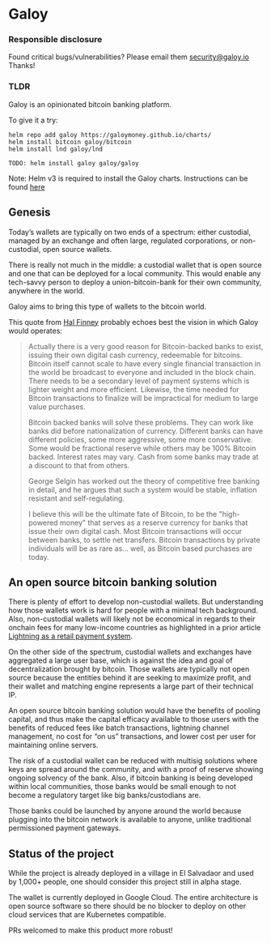 # Galoy

### Responsible disclosure 
Found critical bugs/vulnerabilities? 
Please email them security@galoy.io Thanks!


### TLDR

Galoy is an opinionated bitcoin banking platform. 

To give it a try: 

```
helm repo add galoy https://galoymoney.github.io/charts/
helm install bitcoin galoy/bitcoin
helm install lnd galoy/lnd

TODO: helm install galoy galoy/galoy
```
Note: Helm v3 is required to install the Galoy charts. Instructions can be found [here](https://helm.sh/docs/intro/install/)

## Genesis

Today’s wallets are typically on two ends of a spectrum: either custodial, managed by an exchange and often large, regulated corporations, or non-custodial, open source wallets. 

There is really not much in the middle: a custodial wallet that is open source and one that can be deployed for a local community. This would enable any tech-savvy person to deploy a union-bitcoin-bank for their own community, anywhere in the world.

Galoy aims to bring this type of wallets to the bitcoin world.

This quote from [Hal Finney](https://bitcointalk.org/index.php?topic=2500.msg34211#msg34211) probably echoes best the vision in which Galoy would operates:

> Actually there is a very good reason for Bitcoin-backed banks to exist, issuing their own digital cash currency, redeemable for bitcoins. Bitcoin itself cannot scale to have every single financial transaction in the world be broadcast to everyone and included in the block chain. There needs to be a secondary level of payment systems which is lighter weight and more efficient. Likewise, the time needed for Bitcoin transactions to finalize will be impractical for medium to large value purchases.
> 
> Bitcoin backed banks will solve these problems. They can work like banks did before nationalization of currency. Different banks can have different policies, some more aggressive, some more conservative. Some would be fractional reserve while others may be 100% Bitcoin backed. Interest rates may vary. Cash from some banks may trade at a discount to that from others.
> 
> George Selgin has worked out the theory of competitive free banking in detail, and he argues that such a system would be stable, inflation resistant and self-regulating.
>
> I believe this will be the ultimate fate of Bitcoin, to be the "high-powered money" that serves as a reserve currency for banks that issue their own digital cash. Most Bitcoin transactions will occur between banks, to settle net transfers. Bitcoin transactions by private individuals will be as rare as... well, as Bitcoin based purchases are today.

## An open source bitcoin banking solution

There is plenty of effort to develop non-custodial wallets. But understanding how those wallets work is hard for people with a minimal tech background. Also, non-custodial wallets will likely not be economical in regards to their onchain fees for many low-income countries as highlighted in a prior article [Lightning as a retail payment system](https://medium.com/galoymoney/lightning-as-a-retail-payment-system-part-1-7463c46342ef).

On the other side of the spectrum, custodial wallets and exchanges have aggregated a large user base, which is against the idea and goal of decentralization brought by bitcoin. Those wallets are typically not open source because the entities behind it are seeking to maximize profit, and their wallet and matching engine represents a large part of their technical IP.

An open source bitcoin banking solution would have the benefits of pooling capital, and thus make the capital efficacy available to those users with the benefits of reduced fees like batch transactions, lightning channel management, no cost for “on us” transactions, and lower cost per user for maintaining online servers.

The risk of a custodial wallet can be reduced with multisig solutions where keys are spread around the community, and with a proof of reserve showing ongoing solvency of the bank. Also, if bitcoin banking is being developed within local communities, those banks would be small enough to not become a regulatory target like big banks/custodians are.

Those banks could be launched by anyone around the world because plugging into the bitcoin network is available to anyone, unlike traditional permissioned payment gateways.

## Status of the project

While the project is already deployed in a village in El Salvadaor and used by 1,000+ people, one should consider this project still in alpha stage.

The wallet is currently deployed in Google Cloud. The entire architecture is open source software so there should be no blocker to deploy on other cloud services that are Kubernetes compatible.

PRs welcomed to make this product more robust!
